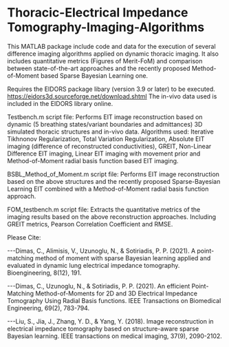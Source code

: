 # Thoracic-Electrical Impedance Tomography-Imaging-Algorithms
This MATLAB package include code and data for the execution of several difference imaging algorithms applied on dynamic thoracic imaging. It also includes quantitative metrics (Figures of Merit-FoM) and comparison between state-of-the-art approaches and the recently proposed Method-of-Moment based Sparse Bayesian Learning one. 

Requires the EIDORS package libary (version 3.9 or later) to be executed. https://eidors3d.sourceforge.net/download.shtml
The in-vivo data used is included in the EIDORS library online. 

Testbench.m script file: 
Performs EIT image reconstruction based on dynamic (5 breathing states/variant boundaries and admittances) 3D simulated thoracic structures and in-vivo data. Algorithms used: Iterative Tikhnonov Regularization, Total Variation Regularization, Absolute EIT imaging (difference of reconstructed conductivities), GREIT, Non-Linear Difference EIT imaging, Linear EIT imaging with movement prior and Method-of-Moment radial basis function based EIT imaging. 

BSBL_Method_of_Moment.m script file:
Performs EIT image reconstruction based on the above structures and the recently proposed Sparse-Bayesian Learning EIT combined with a Method-of-Moment radial basis function approach.

FOM_testbench.m script file:
Extracts the quantitative metrics of the imaging results based on the above reconstruction approaches. Including GREIT metrics, Pearson Correlation Coefficient and RMSE.

Please Cite:

---Dimas, C., Alimisis, V., Uzunoglu, N., & Sotiriadis, P. P. (2021). A point-matching method of moment with sparse Bayesian learning applied and evaluated in dynamic lung electrical impedance tomography. Bioengineering, 8(12), 191.

---Dimas, C., Uzunoglu, N., & Sotiriadis, P. P. (2021). An efficient Point-Matching Method-of-Moments for 2D and 3D Electrical Impedance Tomography Using Radial Basis functions. IEEE Transactions on Biomedical Engineering, 69(2), 783-794.

---Liu, S., Jia, J., Zhang, Y. D., & Yang, Y. (2018). Image reconstruction in electrical impedance tomography based on structure-aware sparse Bayesian learning. IEEE transactions on medical imaging, 37(9), 2090-2102.





